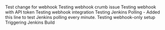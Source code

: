 Test change for webhook
Testing webhook crumb issue
Testing webhook with API token
Testing webhook integration
Testing Jenkins Polling - Added this line to test Jenkins polling every minute.
Testing webhook-only setup
Triggering Jenkins Build
